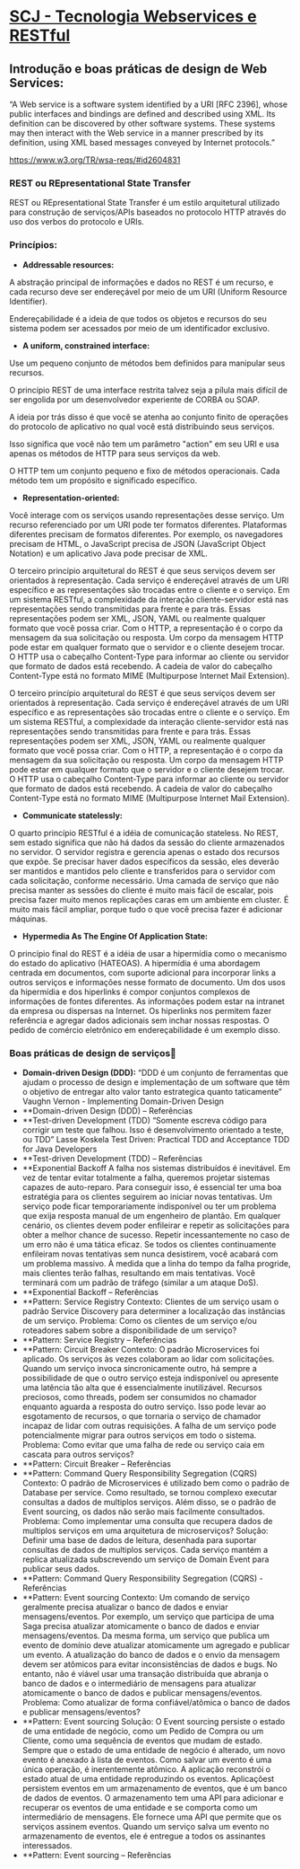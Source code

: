 # [SCJ - Tecnologia Webservices e RESTful](./readme.md) 

## Introdução e boas práticas de design de Web Services:

“A Web service is a software system identified by a URI [RFC 2396], whose public interfaces and bindings are defined and described using XML. Its definition can be discovered by other software systems. These systems may then interact with the Web service in a manner prescribed by its definition, using XML based messages conveyed by Internet protocols.”

https://www.w3.org/TR/wsa-reqs/#id2604831

### REST ou REpresentational State Transfer 

REST ou REpresentational State Transfer é um estilo arquitetural utilizado para construção de serviços/APIs baseados no protocolo HTTP através do uso dos verbos do protocolo e URIs.

### Princípios:
 
* **Addressable resources:**

A abstração principal de informações e dados no REST é um recurso, e cada recurso deve ser endereçável por meio de um URI (Uniform Resource Identifier).

Endereçabilidade é a ideia de que todos os objetos e recursos do seu sistema podem ser acessados por meio de um identificador exclusivo.

* **A uniform, constrained interface:**

Use um pequeno conjunto de métodos bem definidos para manipular seus recursos.

O princípio REST de uma interface restrita talvez seja a pílula mais difícil de ser engolida por um desenvolvedor experiente de CORBA ou SOAP. 

A ideia por trás disso é que você se atenha ao conjunto finito de operações do protocolo de aplicativo no qual você está distribuindo seus serviços. 

Isso significa que você não tem um parâmetro "action" em seu URI e usa apenas os métodos de HTTP para seus serviços da web. 

O HTTP tem um conjunto pequeno e fixo de métodos operacionais. Cada método tem um propósito e significado específico. 

* **Representation-oriented:**

Você interage com os serviços usando representações desse serviço. Um recurso referenciado por um URI pode ter formatos diferentes. Plataformas diferentes precisam de formatos diferentes. Por exemplo, os navegadores precisam de HTML, o JavaScript precisa de JSON (JavaScript Object Notation) e um aplicativo Java pode precisar de XML.

O terceiro princípio arquitetural do REST é que seus serviços devem ser orientados à representação. Cada serviço é endereçável através de um URI específico e as representações são trocadas entre o cliente e o serviço. 
Em um sistema RESTful, a complexidade da interação cliente-servidor está nas representações sendo transmitidas para frente e para trás. Essas representações podem ser XML, JSON, YAML ou realmente qualquer formato que você possa criar.
Com o HTTP, a representação é o corpo da mensagem da sua solicitação ou resposta. Um corpo da mensagem HTTP pode estar em qualquer formato que o servidor e o cliente desejem trocar. O HTTP usa o cabeçalho Content-Type para informar ao cliente ou servidor que formato de dados está recebendo. A cadeia de valor do cabeçalho Content-Type está no formato MIME (Multipurpose Internet Mail Extension).

O terceiro princípio arquitetural do REST é que seus serviços devem ser orientados à representação. Cada serviço é endereçável através de um URI específico e as representações são trocadas entre o cliente e o serviço. 
Em um sistema RESTful, a complexidade da interação cliente-servidor está nas representações sendo transmitidas para frente e para trás. Essas representações podem ser XML, JSON, YAML ou realmente qualquer formato que você possa criar.
Com o HTTP, a representação é o corpo da mensagem da sua solicitação ou resposta. Um corpo da mensagem HTTP pode estar em qualquer formato que o servidor e o cliente desejem trocar. O HTTP usa o cabeçalho Content-Type para informar ao cliente ou servidor que formato de dados está recebendo. A cadeia de valor do cabeçalho Content-Type está no formato MIME (Multipurpose Internet Mail Extension).

* **Communicate statelessly:**

O quarto princípio RESTful é a idéia de comunicação stateless. No REST, sem estado significa que não há dados da sessão do cliente armazenados no servidor. 
O servidor registra e gerencia apenas o estado dos recursos que expõe. 
Se precisar haver dados específicos da sessão, eles deverão ser mantidos e mantidos pelo cliente e transferidos para o servidor com cada solicitação, conforme necessário. 
Uma camada de serviço que não precisa manter as sessões do cliente é muito mais fácil de escalar, pois precisa fazer muito menos replicações caras em um ambiente em cluster. 
É muito mais fácil ampliar, porque tudo o que você precisa fazer é adicionar máquinas.

* **Hypermedia As The Engine Of Application State:**

O princípio final do REST é a idéia de usar a hipermídia como o mecanismo do estado do aplicativo (HATEOAS). A hipermídia é uma abordagem centrada em documentos, com suporte adicional para incorporar links a outros serviços e informações nesse formato de documento. 
Um dos usos da hipermídia e dos hiperlinks é compor conjuntos complexos de informações de fontes diferentes. As informações podem estar na intranet da empresa ou dispersas na Internet. Os hiperlinks nos permitem fazer referência e agregar dados adicionais sem inchar nossas respostas. O pedido de comércio eletrônico em endereçabilidade é um exemplo disso.

### Boas práticas de design de serviços

* **Domain-driven Design (DDD):**
“DDD é um conjunto de ferramentas que ajudam o processo de design e implementação de um software que têm o objetivo de entregar alto valor tanto estrategica quanto taticamente”
Vaughn Vernon - Implementing Domain-Driven Design
* **Domain-driven Design (DDD) – Referências 
* **Test-driven Development (TDD)
“Somente escreva código para corrigir um teste que falhou. Isso é desenvolvimento orientado a teste, ou TDD”
Lasse Koskela
Test Driven: Practical TDD and Acceptance TDD for Java Developers
* **Test-driven Development (TDD) – Referências 
* **Exponential Backoff
A falha nos sistemas distribuídos é inevitável. Em vez de tentar evitar totalmente a falha, queremos projetar sistemas capazes de auto-reparo. Para conseguir isso, é essencial ter uma boa estratégia para os clientes seguirem ao iniciar novas tentativas. Um serviço pode ficar temporariamente indisponível ou ter um problema que exija resposta manual de um engenheiro de plantão. Em qualquer cenário, os clientes devem poder enfileirar e repetir as solicitações para obter a melhor chance de sucesso.
Repetir incessantemente no caso de um erro não é uma tática eficaz. Se todos os clientes continuamente enfileiram novas tentativas sem nunca desistirem, você acabará com um problema massivo. À medida que a linha do tempo da falha progride, mais clientes terão falhas, resultando em mais tentativas. Você terminará com um padrão de tráfego (similar a um ataque DoS). 
* **Exponential Backoff – Referências 
* **Pattern: Service Registry
Contexto:
Clientes de um serviço usam o padrão Service Discovery para determiner a localização das instâncias de um serviço.
Problema:
Como os clientes de um serviço e/ou roteadores sabem sobre a disponibilidade de um serviço?
* **Pattern: Service Registry – Referências 
* **Pattern: Circuit Breaker
Contexto:
O padrão Microservices foi aplicado. Os serviços às vezes colaboram ao lidar com solicitações. Quando um serviço invoca sincronicamente outro, há sempre a possibilidade de que o outro serviço esteja indisponível ou apresente uma latência tão alta que é essencialmente inutilizável. Recursos preciosos, como threads, podem ser consumidos no chamador enquanto aguarda a resposta do outro serviço. Isso pode levar ao esgotamento de recursos, o que tornaria o serviço de chamador incapaz de lidar com outras requisições. A falha de um serviço pode potencialmente migrar para outros serviços em todo o sistema.
Problema:
Como evitar que uma falha de rede ou serviço caia em cascata para outros serviços?
* **Pattern: Circuit Breaker – Referências 
* **Pattern: Command Query Responsibility Segregation (CQRS)
Contexto:
O padrão de Microservices é utilizado bem como o padrão de Database per service. Como resultado, se tornou complexo executar consultas a dados de multiplos serviços. Além disso, se o padrão de Event sourcing, os dados não serão mais facilmente consultados.
Problema:
Como implementar uma consulta que recupera dados de multiplos serviços em uma arquitetura de microserviços?
Solução:
Definir uma base de dados de leitura, desenhada para suportar consultas de dados de multiplos serviços. Cada serviço mantém a replica atualizada subscrevendo um serviço de Domain Event para publicar seus dados.
* **Pattern: Command Query Responsibility Segregation (CQRS) - Referências
* **Pattern: Event sourcing
Contexto:
Um comando de serviço geralmente precisa atualizar o banco de dados e enviar mensagens/eventos. Por exemplo, um serviço que participa de uma Saga precisa atualizar atomicamente o banco de dados e enviar mensagens/eventos. Da mesma forma, um serviço que publica um evento de domínio deve atualizar atomicamente um agregado e publicar um evento. A atualização do banco de dados e o envio da mensagem devem ser atômicos para evitar inconsistências de dados e bugs. No entanto, não é viável usar uma transação distribuída que abranja o banco de dados e o intermediário de mensagens para atualizar atomicamente o banco de dados e publicar mensagens/eventos. 
Problema:
Como atualizar de forma confiável/atômica o banco de dados e publicar mensagens/eventos?
* **Pattern: Event sourcing
Solução:
O Event sourcing persiste o estado de uma entidade de negócio, como um Pedido de Compra ou um Cliente, como uma sequência de eventos que mudam de estado. Sempre que o estado de uma entidade de negócio é alterado, um novo evento é anexado à lista de eventos. Como salvar um evento é uma única operação, é inerentemente atômico. A aplicação reconstrói o estado atual de uma entidade reproduzindo os eventos.
Aplicaçõest persistem eventos em um armazenamento de eventos, que é um banco de dados de eventos. O armazenamento tem uma API para adicionar e recuperar os eventos de uma entidade e se comporta como um intermediário de mensagens. Ele fornece uma API que permite que os serviços assinem eventos. Quando um serviço salva um evento no armazenamento de eventos, ele é entregue a todos os assinantes interessados.
* **Pattern: Event sourcing – Referências 

